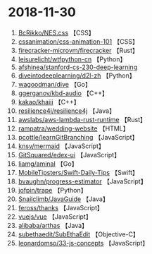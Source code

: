 # 2018-11-30

1. [BcRikko/NES.css](https://github.com/BcRikko/NES.css) 【CSS】
2. [cssanimation/css-animation-101](https://github.com/cssanimation/css-animation-101) 【CSS】
3. [firecracker-microvm/firecracker](https://github.com/firecracker-microvm/firecracker) 【Rust】
4. [leisurelicht/wtfpython-cn](https://github.com/leisurelicht/wtfpython-cn) 【Python】
5. [afshinea/stanford-cs-230-deep-learning](https://github.com/afshinea/stanford-cs-230-deep-learning) 
6. [diveintodeeplearning/d2l-zh](https://github.com/diveintodeeplearning/d2l-zh) 【Python】
7. [wagoodman/dive](https://github.com/wagoodman/dive) 【Go】
8. [ggerganov/kbd-audio](https://github.com/ggerganov/kbd-audio) 【C++】
9. [kakao/khaiii](https://github.com/kakao/khaiii) 【C++】
10. [resilience4j/resilience4j](https://github.com/resilience4j/resilience4j) 【Java】
11. [awslabs/aws-lambda-rust-runtime](https://github.com/awslabs/aws-lambda-rust-runtime) 【Rust】
12. [rampatra/wedding-website](https://github.com/rampatra/wedding-website) 【HTML】
13. [pcottle/learnGitBranching](https://github.com/pcottle/learnGitBranching) 【JavaScript】
14. [knsv/mermaid](https://github.com/knsv/mermaid) 【JavaScript】
15. [GitSquared/edex-ui](https://github.com/GitSquared/edex-ui) 【JavaScript】
16. [liamg/aminal](https://github.com/liamg/aminal) 【Go】
17. [MobileTipsters/Swift-Daily-Tips](https://github.com/MobileTipsters/Swift-Daily-Tips) 【Swift】
18. [bvaughn/progress-estimator](https://github.com/bvaughn/progress-estimator) 【JavaScript】
19. [jofpin/trape](https://github.com/jofpin/trape) 【Python】
20. [Snailclimb/JavaGuide](https://github.com/Snailclimb/JavaGuide) 【Java】
21. [feross/thanks](https://github.com/feross/thanks) 【JavaScript】
22. [vuejs/vue](https://github.com/vuejs/vue) 【JavaScript】
23. [alibaba/arthas](https://github.com/alibaba/arthas) 【Java】
24. [subethaedit/SubEthaEdit](https://github.com/subethaedit/SubEthaEdit) 【Objective-C】
25. [leonardomso/33-js-concepts](https://github.com/leonardomso/33-js-concepts) 【JavaScript】
